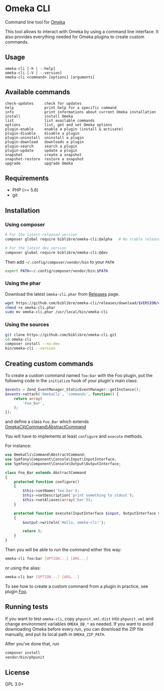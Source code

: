 # Omeka CLI

Command line tool for [Omeka]

This tool allows to interact with Omeka by using a command line interface.
It also provides everything needed for Omeka plugins to create custom
commands.

## Usage

    omeka-cli [-h | --help]
    omeka-cli [-V | --version]
    omeka-cli <command> [options] [arguments]

## Available commands

    check-updates     check for updates
    help              print help for a specific command
    info              print informations about current Omeka installation
    install           install Omeka
    list              list available commands
    options           list, get and set Omeka options
    plugin-enable     enable a plugin (install & activate)
    plugin-disable    disable a plugin
    plugin-uninstall  uninstall a plugin
    plugin-download   downloads a plugin
    plugin-search     search a plugin
    plugin-update     update a plugin
    snapshot          create a snapshot
    snapshot-restore  restore a snapshot
    upgrade           upgrade Omeka

## Requirements

- PHP (>= 5.6)
- git

## Installation

### Using composer

```sh
# For the latest released version
composer global require biblibre/omeka-cli:@alpha   # No stable releases yet!

# For the latest dev version
composer global require biblibre/omeka-cli:@dev
```

Then add `~/.config/composer/vendor/bin` to your `PATH`

```sh
export PATH=~/.config/composer/vendor/bin:$PATH
```

### Using the phar

Download the latest ̀`omeka-cli.phar` from [Releases] page.

```sh
wget https://github.com/biblibre/omeka-cli/releases/download/$VERSION/omeka-cli.phar
chmod +x omeka-cli.phar
sudo mv omeka-cli.phar /usr/local/bin/omeka-cli
```

### Using the sources

```sh
git clone https://github.com/biblibre/omeka-cli.git
cd omeka-cli
composer install --no-dev
bin/omeka-cli --version
```

## Creating custom commands

To create a custom command named `foo:bar` with the Foo plugin, put the
following code in the `initialize` hook of your plugin's main class:

```php
$events = Zend_EventManager_StaticEventManager::getInstance();
$events->attach('OmekaCli', 'commands', function() {
    return array(
        'Foo_Bar',
    );
});
```

and define a class `Foo_Bar` which extends
[OmekaCli\Command\AbstractCommand](src/Command/AbstractCommand.php)

You will have to implements at least `configure` and `execute` methods.

For instance:

```php
use OmekaCli\Command\AbstractCommand;
use Symfony\Component\Console\Input\InputInterface;
use Symfony\Component\Console\Output\OutputInterface;

class Foo_Bar extends AbstractCommand
{
    protected function configure()
    {
        $this->setName('foo:bar');
        $this->setDescription('print something to stdout');
        $this->setAliases(array('bar'));
    }

    protected function execute(InputInterface $input, OutputInterface $output)
    {
        $output->writeln('Hello, omeka-cli!');

        return 0;
    }
}
```

Then you will be able to run the command either this way:

```sh
omeka-cli foo:bar [OPTION...] [ARG...]
```

or using the alias:

```sh
omeka-cli bar [OPTION...] [ARG...]
```

To see how to create a custom command from a plugin in practice, see plugin
[Foo].

## Running tests

If you want to test `omeka-cli`, copy `phpunit.xml.dist` into `phpunit.xml` and
change environment variables `OMEKA_DB_*` as needed.
If you want to avoid downloading Omeka before every run, you can download the
ZIP file manually, and put its local path in `OMEKA_ZIP_PATH`.

After you've done that, run

```sh
composer install
vendor/bin/phpunit
```

## License

GPL 3.0+

[Omeka]: https://omeka.org/
[Releases]: https://github.com/biblibre/omeka-cli/releases
[Foo]: https://github.com/biblibre/omeka-plugin-Foo
